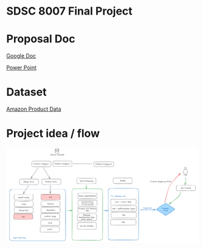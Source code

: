 
# SDSC 8007 Final Project


# Proposal Doc 

[Google Doc](https://docs.google.com/document/d/1qU0MBP92_FcdE49dx2deWbutJYg-_bs3YeGZ925w_iY/edit?usp=sharing)

[Power Point](https://docs.google.com/presentation/d/18LZu4iIK_gO7bjc7ge4tcpgk4LVVe24K/edit?usp=sharing&ouid=113941359487446758699&rtpof=true&sd=true)

# Dataset 

[Amazon Product Data](https://cseweb.ucsd.edu/~jmcauley/datasets/amazon/links.html)

# Project idea / flow

![Project Flow](https://github.com/steveksh/recommendation/blob/main/project_flow.png?raw=true)


